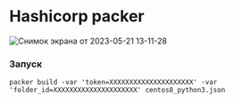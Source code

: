 # Hashicorp packer 

![Снимок экрана от 2023-05-21 13-11-28](https://github.com/alexnet123/pics/assets/75438030/4164c097-ffc7-411f-b998-93a9c2bc6303)

### Запуск


```
packer build -var 'token=XXXXXXXXXXXXXXXXXXXXX' -var 'folder_id=XXXXXXXXXXXXXXXXXXXXX' centos8_python3.json

```
